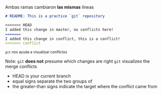 Ambas ramas cambiaron **las mismas** líneas

```md
# README: This is a practice `git` repository

<<<<<<< HEAD
I added this change in master, no conflicts here!
=======
I added this change in conflict, this is a conflict!
>>>>>>> conflict

```

<small>`git` nos ayuda a visualizar conflictos</small>

Note:
`git` **does not** presume which changes are right
`git` visualizes the merge conflicts
- HEAD is your current branch
- equal signs separate the two groups of 
- the greater-than signs indicate the target where the conflict came from
